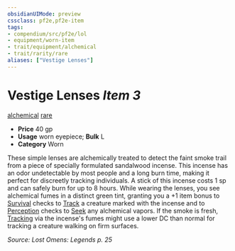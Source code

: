```yaml
---
obsidianUIMode: preview
cssclass: pf2e,pf2e-item
tags:
- compendium/src/pf2e/lol
- equipment/worn-item
- trait/equipment/alchemical
- trait/rarity/rare
aliases: ["Vestige Lenses"]
---
```

# Vestige Lenses *Item 3*  
[alchemical](alchemical.md)  [rare](rare.md)  

- **Price** 40 gp
- **Usage** worn eyepiece; **Bulk** L
- **Category** Worn

These simple lenses are alchemically treated to detect the faint smoke trail from a piece of specially formulated sandalwood incense. This incense has an odor undetectable by most people and a long burn time, making it perfect for discreetly tracking individuals. A stick of this incense costs 1 sp and can safely burn for up to 8 hours. While wearing the lenses, you see alchemical fumes in a distinct green tint, granting you a +1 item bonus to [Survival](../../skills.md#Survival) checks to [Track](track.md) a creature marked with the incense and to [Perception](../../skills.md#Perception) checks to [Seek](seek.md) any alchemical vapors. If the smoke is fresh, [Tracking](track.md) via the incense's fumes might use a lower DC than normal for tracking a creature walking on firm surfaces.

*Source: Lost Omens: Legends p. 25*